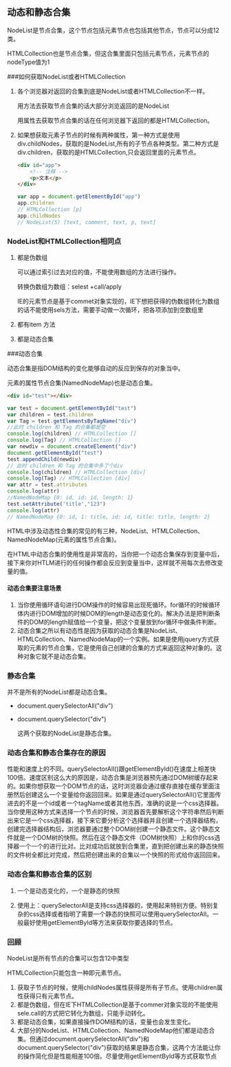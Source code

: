## 动态和静态合集

NodeList是节点合集，这个节点包括元素节点也包括其他节点，节点可以分成12类。

HTMLCollection也是节点合集，但这合集里面只包括元素节点，元素节点的nodeType值为1

###如何获取NodeList或者HTMLCollection

1. 各个浏览器对返回的合集到底是NodeList或者HTMLCollection不一样。

   用方法去获取节点合集的话大部分浏览返回的是NodeList

   用属性去获取节点合集的话在任何浏览器下返回的都是HTMLCollection。

2. 如果想获取元素子节点的时候有两种属性，第一种方式是使用div.childNodes，获取的是NodeList,所有的子节点各种类型。第二种方式是div.children，获取的是HTMLCollection,只会返回里面的元素节点。

   ```html
   <div id="app">
       <!-- 注释 -->
       <p>文本</p>
   </div>
   ```

   ```js
   var app = document.getElementById("app")
   app.children
   // HTMLCollection [p]
   app.childNodes
   // NodeList(5) [text, comment, text, p, text]
   ```

### NodeList和HTMLCollection相同点

1. 都是伪数组

   可以通过索引过去对应的值，不能使用数组的方法进行操作。

   转换伪数组为数组：selest +call/apply

   IE的元素节点是基于commet对象实现的，IE下想把获得的伪数组转化为数组的话不能使用sels方法，需要手动做一次循环，把各项添加到空数组里 

2. 都有item 方法

3. 都是动态合集

###动态合集

动态合集是指DOM结构的变化能够自动的反应到保存的对象当中。

元素的属性节点合集(NamedNodeMap)也是动态合集。

```html
<div id="test"></div>
```

```js
var test = document.getElementById("test")
var children = test.children
var Tag = test.getElementsByTagName("div")
//此时 children 和 Tag 的合集都是空
console.log(children) // HTMLCollection []
console.log(Tag) // HTMLCollection []
var newdiv = document.createElement("div")
document.getElementById("test")
test.appendChild(newdiv)
// 此时 children 和 Tag 的合集中多了个div
console.log(children) // HTMLCollection [div]
console.log(Tag) // HTMLCollection [div]
var attr = test.attributes
console.log(attr)
//NamedNodeMap {0: id, id: id, length: 1}
test.setAttribute('title',"123")
console.log(attr)
// NamedNodeMap {0: id, 1: title, id: id, title: title, length: 2}
```

HTML中涉及动态性合集的常见的有三种，NodeList、HTMLCollection、NamedNodeMap(元素的属性节点合集)。

 在HTML中动态合集的使用性是非常高的，当你把一个动态合集保存到变量中后，接下来你对HTLM进行的任何操作都会反应到变量当中，这样就不用每次去修改变量的值。

#### 动态合集要注意场景

1. 当你使用循环语句进行DOM操作的时候容易出现死循环。for循环的时候循环体内进行DOM增加的时候DOM的length是动态变化的。解决办法是把判断条件的DOM的length赋值给一个变量，把这个变量放到for循环中做条件判断。
2. 动态合集之所以有动态性是因为获取的动态合集是NodeList、HTMLCollection、NamedNodeMap的一个实例。如果是使用jquery方式获取的元素的节点合集，它是使用自己创建的合集的方式来返回这种对象的。这种对象它就不是动态合集。

### 静态合集

并不是所有的NodeList都是动态合集。

* document.querySelectorAll("div")

* document.querySelector("div")

  这两个获取的NodeList是静态合集。

### 动态合集和静态合集存在的原因

性能和速度上的不同。querySelectorAll()跟getElementById()在速度上相差快100倍。速度区别这么大的原因是，动态合集是浏览器预先通过DOM树缓存起来的。如果你想获取一个DOM节点的话，这时浏览器会通过缓存直接在缓存里面注册然后创建这么一个变量给你返回回来。如果是通过querySelectorAll()它里面传进去的不是一个id或者一个tagName或者其他东西，准确的说是一个css选择器。当你使用这种方式来选择一个节点的时候，浏览器首先要解析这个字符串然后判断出来它是一个css选择器，接下来它要分析这个选择器并且创建一个选择器结构，创建完选择器结构后，浏览器要通过整个DOM树创建一个静态文件。这个静态文件就是一个DOM树的快照。然后在这个静态文件（DOM树快照）上和你的css选择器一个一个的进行比对。比对成功后就放到合集里，直到把创建出来的静态快照的文件树全都比对完成，然后把创建出来的合集以一个快照的形式给你返回回来。

### 动态合集和静态合集的区别

1. 一个是动态变化的，一个是静态的快照

2. 使用上：querySelectorAll是支持css选择器的，使用起来特别方便。特别复杂的css选择或者指明了需要一个静态的快照可以使用querySelectorAll。一般最好使用getElementById等方法来获取你要选择的节点。

### 回顾

NodeList是所有节点的合集可以包含12中类型

HTMLCollection只能包含一种即元素节点。

1. 获取子节点的时候，使用childNodes属性获得是所有子节点。使用children属性获得只有元素节点。
2. 都是伪数组，但在IE下HTMLCollection是基于commer对象实现的不能使用sele.call的方式把它转化为数组，只能手动转化。
3. 都是动态合集，如果直接操作DOM结构的话，变量也会发生变化。
4. 大部分的NodeList、HTMLCollection、NamedNodeMap他们都是动态合集。但通过document.querySelectorAll("div")和document.querySelector("div")获取的结果是静态合集，这两个方法能让你的操作简化但是性能相差100倍。尽量使用getElementById等方式获取节点

